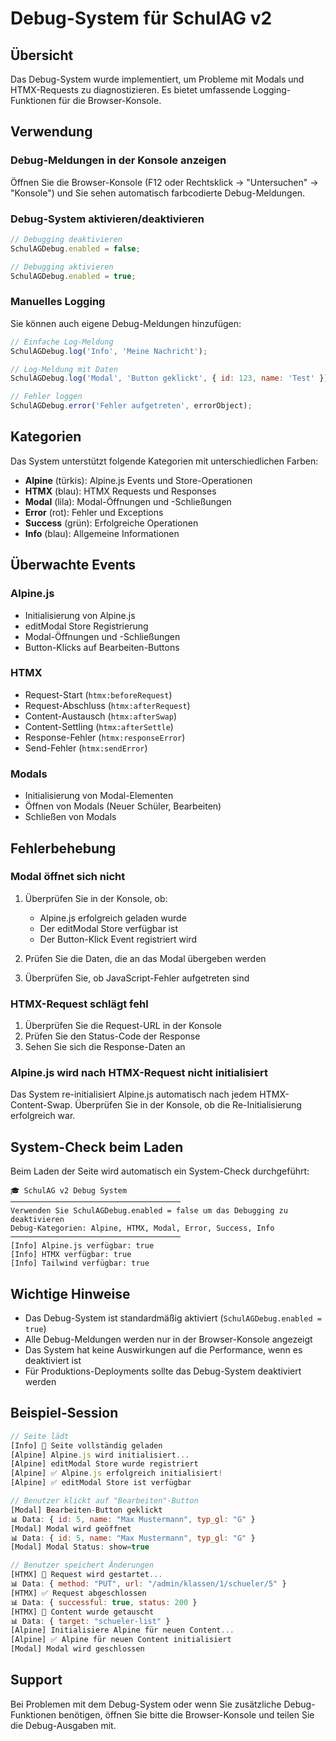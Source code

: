 # Debug-System für SchulAG v2

## Übersicht

Das Debug-System wurde implementiert, um Probleme mit Modals und HTMX-Requests zu diagnostizieren. Es bietet umfassende Logging-Funktionen für die Browser-Konsole.

## Verwendung

### Debug-Meldungen in der Konsole anzeigen

Öffnen Sie die Browser-Konsole (F12 oder Rechtsklick → "Untersuchen" → "Konsole") und Sie sehen automatisch farbcodierte Debug-Meldungen.

### Debug-System aktivieren/deaktivieren

```javascript
// Debugging deaktivieren
SchulAGDebug.enabled = false;

// Debugging aktivieren
SchulAGDebug.enabled = true;
```

### Manuelles Logging

Sie können auch eigene Debug-Meldungen hinzufügen:

```javascript
// Einfache Log-Meldung
SchulAGDebug.log('Info', 'Meine Nachricht');

// Log-Meldung mit Daten
SchulAGDebug.log('Modal', 'Button geklickt', { id: 123, name: 'Test' });

// Fehler loggen
SchulAGDebug.error('Fehler aufgetreten', errorObject);
```

## Kategorien

Das System unterstützt folgende Kategorien mit unterschiedlichen Farben:

- **Alpine** (türkis): Alpine.js Events und Store-Operationen
- **HTMX** (blau): HTMX Requests und Responses
- **Modal** (lila): Modal-Öffnungen und -Schließungen
- **Error** (rot): Fehler und Exceptions
- **Success** (grün): Erfolgreiche Operationen
- **Info** (blau): Allgemeine Informationen

## Überwachte Events

### Alpine.js
- Initialisierung von Alpine.js
- editModal Store Registrierung
- Modal-Öffnungen und -Schließungen
- Button-Klicks auf Bearbeiten-Buttons

### HTMX
- Request-Start (`htmx:beforeRequest`)
- Request-Abschluss (`htmx:afterRequest`)
- Content-Austausch (`htmx:afterSwap`)
- Content-Settling (`htmx:afterSettle`)
- Response-Fehler (`htmx:responseError`)
- Send-Fehler (`htmx:sendError`)

### Modals
- Initialisierung von Modal-Elementen
- Öffnen von Modals (Neuer Schüler, Bearbeiten)
- Schließen von Modals

## Fehlerbehebung

### Modal öffnet sich nicht

1. Überprüfen Sie in der Konsole, ob:
   - Alpine.js erfolgreich geladen wurde
   - Der editModal Store verfügbar ist
   - Der Button-Klick Event registriert wird

2. Prüfen Sie die Daten, die an das Modal übergeben werden

3. Überprüfen Sie, ob JavaScript-Fehler aufgetreten sind

### HTMX-Request schlägt fehl

1. Überprüfen Sie die Request-URL in der Konsole
2. Prüfen Sie den Status-Code der Response
3. Sehen Sie sich die Response-Daten an

### Alpine.js wird nach HTMX-Request nicht initialisiert

Das System re-initialisiert Alpine.js automatisch nach jedem HTMX-Content-Swap. Überprüfen Sie in der Konsole, ob die Re-Initialisierung erfolgreich war.

## System-Check beim Laden

Beim Laden der Seite wird automatisch ein System-Check durchgeführt:

```
🎓 SchulAG v2 Debug System
──────────────────────────────────────
Verwenden Sie SchulAGDebug.enabled = false um das Debugging zu deaktivieren
Debug-Kategorien: Alpine, HTMX, Modal, Error, Success, Info
──────────────────────────────────────
[Info] Alpine.js verfügbar: true
[Info] HTMX verfügbar: true
[Info] Tailwind verfügbar: true
```

## Wichtige Hinweise

- Das Debug-System ist standardmäßig aktiviert (`SchulAGDebug.enabled = true`)
- Alle Debug-Meldungen werden nur in der Browser-Konsole angezeigt
- Das System hat keine Auswirkungen auf die Performance, wenn es deaktiviert ist
- Für Produktions-Deployments sollte das Debug-System deaktiviert werden

## Beispiel-Session

```javascript
// Seite lädt
[Info] 📄 Seite vollständig geladen
[Alpine] Alpine.js wird initialisiert...
[Alpine] editModal Store wurde registriert
[Alpine] ✅ Alpine.js erfolgreich initialisiert!
[Alpine] ✅ editModal Store ist verfügbar

// Benutzer klickt auf "Bearbeiten"-Button
[Modal] Bearbeiten-Button geklickt
📊 Data: { id: 5, name: "Max Mustermann", typ_gl: "G" }
[Modal] Modal wird geöffnet
📊 Data: { id: 5, name: "Max Mustermann", typ_gl: "G" }
[Modal] Modal Status: show=true

// Benutzer speichert Änderungen
[HTMX] 🚀 Request wird gestartet...
📊 Data: { method: "PUT", url: "/admin/klassen/1/schueler/5" }
[HTMX] ✅ Request abgeschlossen
📊 Data: { successful: true, status: 200 }
[HTMX] 🔄 Content wurde getauscht
📊 Data: { target: "schueler-list" }
[Alpine] Initialisiere Alpine für neuen Content...
[Alpine] ✅ Alpine für neuen Content initialisiert
[Modal] Modal wird geschlossen
```

## Support

Bei Problemen mit dem Debug-System oder wenn Sie zusätzliche Debug-Funktionen benötigen, öffnen Sie bitte die Browser-Konsole und teilen Sie die Debug-Ausgaben mit.

